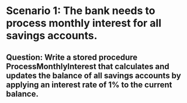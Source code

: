 # Scenario 1: The bank needs to process monthly interest for all savings accounts.

## Question: Write a stored procedure ProcessMonthlyInterest that calculates and updates the balance of all savings accounts by applying an interest rate of 1% to the current balance.
